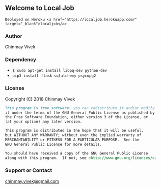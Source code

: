 ## Welcome to Local Job
```A Job Search (Online Job Portal) Web Application written in Python using Flask Framework
Deployed on Heroku <a href="https://localjob.herokuapp.com/" target="_blank">localjob</a>
```
### Author

Chinmay Vivek

### Dependency
* `` $ sudo apt-get install libpq-dev python-dev ``
* `` pip3 install flask-sqlalchemy psycopg2 ``
### License

Copyright (C) 2018 Chinmay Vivek
```markdown
This program is free software: you can redistribute it and/or modify
it under the terms of the GNU General Public License as published by
the Free Software Foundation, either version 3 of the License, or
(at your option) any later version.

This program is distributed in the hope that it will be useful,
but WITHOUT ANY WARRANTY; without even the implied warranty of
MERCHANTABILITY or FITNESS FOR A PARTICULAR PURPOSE.  See the
GNU General Public License for more details.

You should have received a copy of the GNU General Public License
along with this program.  If not, see <http://www.gnu.org/licenses/>.
```

### Support or Contact

chinmay.vivek@gmail.com
